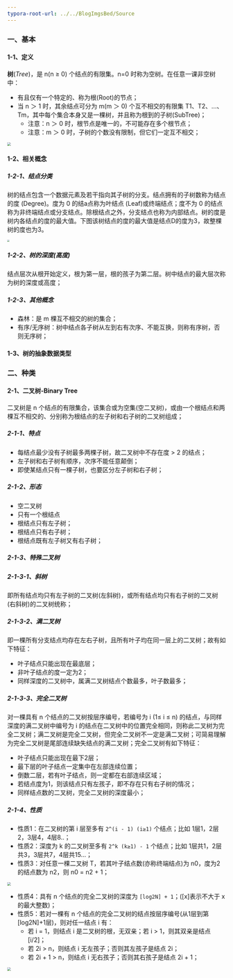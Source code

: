 ```yaml
---
typora-root-url: ../../BlogImgsBed/Source
---
```


### 一、基本

#### 1-1、定义

**树**(*Tree*)，是 n(n ≥ 0) 个结点的有限集。n=0 时称为空树。在任意一课非空树中：

- 有且仅有一个特定的、称为根(Root)的节点；
- 当 n ＞ 1 时，其余结点可分为 m(m ＞ 0) 个互不相交的有限集 T1、T2、...、Tm，其中每个集合本身又是一棵树，并且称为根到的子树(SubTree)；
  - 注意：n ＞ 0 时，根节点是唯一的，不可能存在多个根节点；
  - 注意：m ＞ 0 时，子树的个数没有限制，但它们一定互不相交；

<img src="/Image/Algorithm/Tree/1.png" style="zoom:50%;" />

#### 1-2、相关概念

##### 1-2-1、结点分类

​	树的结点包含一个数据元素及若干指向其子树的分支。结点拥有的子树数称为结点的度 (Degree)。度为 0 的结a点称为叶结点 (Leaf)或终端结点；度不为 0 的结点称为非终端结点或分支结点。除根结点之外，分支结点也称为内部结点。树的度是树内各结点的度的最大值。下图该树结点的度的最大值是结点D的度为3，故整棵树的度也为3。

<img src="/Image/Algorithm/Tree/2.png" style="zoom:30%;" />

##### 1-2-2、树的深度(高度)

​	结点层次从根开始定义，根为第一层，根的孩子为第二层。树中结点的最大层次称为树的深度或高度；

##### 1-2-3、其他概念

- 森林：是 m 棵互不相交的树的集合；
- 有序/无序树：树中结点各子树从左到右有次序、不能互换，则称有序树，否则无序树；

#### 1-3、树的抽象数据类型



### 二、种类

#### 2-1、二叉树-Binary Tree

二叉树是 n 个结点的有限集合，该集合或为空集(空二叉树)，或由一个根结点和两棵互不相交的、分别称为根结点的左子树和右子树的二叉树组成；

##### 2-1-1、特点

- 每结点最少没有子树最多两棵子树，故二叉树中不存在度 > 2 的结点；
- 左子树和右子树有顺序，次序不能任意颠倒；
- 即使某结点只有一棵子树，也要区分左子树和右子树；

##### 2-1-2、形态

- 空二叉树
- 只有一个根结点
- 根结点只有左子树；
- 根结点只有右子树；
- 根结点既有左子树又有右子树；



##### 2-1-3、特殊二叉树

##### 2-1-3-1、斜树

即所有结点均只有左子树的二叉树(左斜树)，或所有结点均只有右子树的二叉树(右斜树)的二叉树统称；

##### 2-1-3-2、满二叉树

即一棵所有分支结点均存在左右子树，且所有叶子均在同一层上的二叉树；故有如下特征：

- 叶子结点只能出现在最底层；
- 非叶子结点的度一定为2；
- 同样深度的二叉树中，属满二叉树结点个数最多，叶子数最多；

##### 2-1-3-3、完全二叉树

对一棵具有 n 个结点的二叉树按层序编号，若编号为 i (1≤ i ≤ n) 的结点，与同样深度的满二叉树中编号为 i 的结点在二叉树中的位置完全相同，则称此二叉树为完全二叉树；满二叉树是完全二叉树，但完全二叉树不一定是满二叉树；可简易理解为完全二叉树是尾部连续缺失结点的满二叉树；完全二叉树有如下特征：

- 叶子结点只能出现在最下2层；
- 最下层的叶子结点一定集中在左部连续位置；
- 倒数二层，若有叶子结点，则一定都在右部连续区域；
- 若结点度为1，则该结点只有左孩子，即不存在只有右子树的情况；
- 同样结点数的二叉树，完全二叉树的深度最小；



##### 2-1-4、性质

- 性质1：在二叉树的第 i 层至多有 `2^(i - 1) (i≥1)` 个结点；比如 1层1，2层2，3层4，4层8..；
- 性质2：深度为 k 的二叉树至多有 `2^k (k≥1) - 1` 个结点；比如 1层共1，2层共3，3层共7，4层共15...；
- 性质3：对任意一棵二叉树 T，若其叶子结点数(亦称终端结点)为 n0，度为2的结点数为 n2，则 n0 = n2 + 1；

<img src="/Image/Algorithm/Tree/3.png" style="zoom:50%;" />

- 性质4：具有 n 个结点的完全二叉树的深度为 `[log2N] + 1`；([x]表示不大于 x 的最大整数)；
- 性质5：若对一棵有 n 个结点的完全二叉树的结点按层序编号(从1层到第[log2N]+1层)，则对任一结点 i 有：
  - 若 i = 1，则结点 i 是二叉树的根，无双亲；若 i > 1，则其双亲是结点 [i/2]；
  - 若 2i > n，则结点 i 无左孩子；否则其左孩子是结点 2i；
  - 若 2i + 1 >  n，则结点 i 无右孩子；否则其右孩子是结点 2i + 1；

<img src="/Image/Algorithm/Tree/4.png" style="zoom:50%;" />

